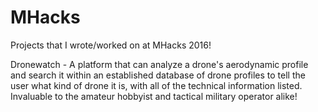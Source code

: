 # MHacks
Projects that I wrote/worked on at MHacks 2016! 


Dronewatch - A platform that can analyze a drone's aerodynamic profile and search it within an established database of drone profiles to tell the user what kind of drone it is, with all of the technical information listed. Invaluable to the amateur hobbyist and tactical military operator alike!

